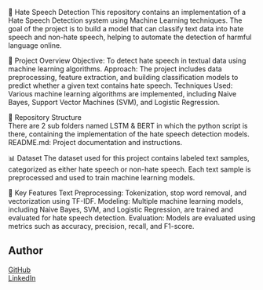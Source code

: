 🛑 Hate Speech Detection
This repository contains an implementation of a Hate Speech Detection system using Machine Learning techniques. The goal of the project is to build a model that can classify text data into hate speech and non-hate speech, helping to automate the detection of harmful language online.

🚀 Project Overview
Objective: To detect hate speech in textual data using machine learning algorithms.
Approach: The project includes data preprocessing, feature extraction, and building classification models to predict whether a given text contains hate speech.
Techniques Used: Various machine learning algorithms are implemented, including Naive Bayes, Support Vector Machines (SVM), and Logistic Regression. <br>

📂 Repository Structure  <br>
There are 2 sub folders named LSTM & BERT in which the python script is there, containing the implementation of the hate speech detection models.
README.md: Project documentation and instructions.

📊 Dataset
The dataset used for this project contains labeled text samples, categorized as either hate speech or non-hate speech. Each text sample is preprocessed and used to train machine learning models.

🔧 Key Features
Text Preprocessing: Tokenization, stop word removal, and vectorization using TF-IDF.
Modeling: Multiple machine learning models, including Naive Bayes, SVM, and Logistic Regression, are trained and evaluated for hate speech detection.
Evaluation: Models are evaluated using metrics such as accuracy, precision, recall, and F1-score.

## Author
[GitHub](https://github.com/kinturkt) <br>
[LinkedIn](https://www.linkedin.com/in/kintur-shah-a81134210/)
